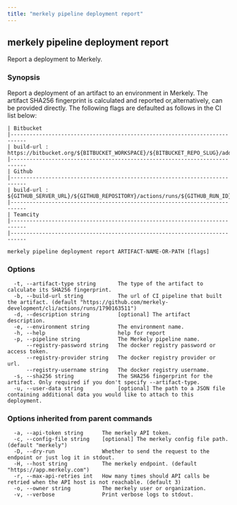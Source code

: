 ```yaml
---
title: "merkely pipeline deployment report"
---
```


## merkely pipeline deployment report

Report a deployment to Merkely. 

### Synopsis


   Report a deployment of an artifact to an environment in Merkely. 
   The artifact SHA256 fingerprint is calculated and reported 
   or,alternatively, can be provided directly. 
   The following flags are defaulted as follows in the CI list below:

   
	| Bitbucket 
	|---------------------------------------------------------------------------
	| build-url : https://bitbucket.org/${BITBUCKET_WORKSPACE}/${BITBUCKET_REPO_SLUG}/addon/pipelines/home#!/results/${BITBUCKET_BUILD_NUMBER}
	|---------------------------------------------------------------------------
	| Github 
	|---------------------------------------------------------------------------
	| build-url : ${GITHUB_SERVER_URL}/${GITHUB_REPOSITORY}/actions/runs/${GITHUB_RUN_ID}
	|---------------------------------------------------------------------------
	| Teamcity 
	|---------------------------------------------------------------------------
	|---------------------------------------------------------------------------

```shell
merkely pipeline deployment report ARTIFACT-NAME-OR-PATH [flags]
```

### Options

```
  -t, --artifact-type string       The type of the artifact to calculate its SHA256 fingerprint.
  -b, --build-url string           The url of CI pipeline that built the artifact. (default "https://github.com/merkely-development/cli/actions/runs/1790163511")
  -d, --description string         [optional] The artifact description.
  -e, --environment string         The environment name.
  -h, --help                       help for report
  -p, --pipeline string            The Merkely pipeline name.
      --registry-password string   The docker registry password or access token.
      --registry-provider string   The docker registry provider or url.
      --registry-username string   The docker registry username.
  -s, --sha256 string              The SHA256 fingerprint for the artifact. Only required if you don't specify --artifact-type.
  -u, --user-data string           [optional] The path to a JSON file containing additional data you would like to attach to this deployment.
```

### Options inherited from parent commands

```
  -a, --api-token string      The merkely API token.
  -c, --config-file string    [optional] The merkely config file path. (default "merkely")
  -D, --dry-run               Whether to send the request to the endpoint or just log it in stdout.
  -H, --host string           The merkely endpoint. (default "https://app.merkely.com")
  -r, --max-api-retries int   How many times should API calls be retried when the API host is not reachable. (default 3)
  -o, --owner string          The merkely user or organization.
  -v, --verbose               Print verbose logs to stdout.
```

